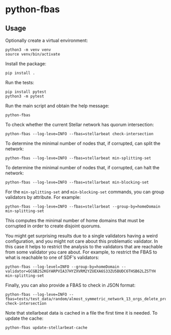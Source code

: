 # python-fbas

## Usage

Optionally create a virtual environment:

```
python3 -m venv venv
source venv/bin/activate
```

Install the package:
```
pip install .
```

Run the tests:
```
pip install pytest
python3 -m pytest
```

Run the main script and obtain the help message:
```
python-fbas
```

To check whether the current Stellar network has quorum intersection:
```
python-fbas --log-leve=INFO --fbas=stellarbeat check-intersection
```

To determine the minimal number of nodes that, if corrupted, can split the network:
```
python-fbas --log-leve=INFO --fbas=stellarbeat min-splitting-set
```
To determine the minimal number of nodes that, if corrupted, can halt the network:
```
python-fbas --log-leve=INFO --fbas=stellarbeat min-blocking-set
```

For the `min-splitting-set` and `min-blocking-set` commands, you can group validators by attribute.
For example:
```
python-fbas --log-leve=INFO --fbas=stellarbeat --group-by=homeDomain min-splitting-set
```
This computes the minimal number of home domains that must be corrupted in order to create disjoint quorums.

You might get surprising results due to a single validators having a weird configuration, and you might not care about this problematic validator.
In this case it helps to restrict the analysis to the validators that are reachable from some validator you care about.
For example, to restrict the FBAS to what is reachable to one of SDF's validators:
```
python-fbas --log-level=INFO --group-by=homeDomain --validator=GCGB2S2KGYARPVIA37HYZXVRM2YZUEXA6S33ZU5BUDC6THSB62LZSTYH min-splitting-set
```

Finally, you can also provide a FBAS to check in JSON format:
```
python-fbas --log-leve=INFO --fbas=tests/test_data/random/almost_symmetric_network_13_orgs_delete_prob_factor_1.json check-intersection
```

Note that stellarbeat data is cached in a file the first time it is needed.
To update the cache:
```
python-fbas update-stellarbeat-cache
```

